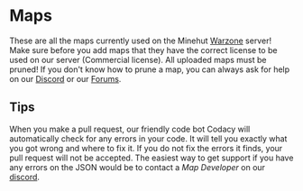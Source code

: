 # Maps
These are all the maps currently used on the Minehut [Warzone](https://warzone.network) server! Make sure before you add maps that they have the correct license to be used on our server (Commercial license). All uploaded maps must be pruned! If you don't know how to prune a map, you can always ask for help on our [Discord](https://discord.io/WarzoneMC) or our [Forums](https://warzone.network).

## Tips
When you make a pull request, our friendly code bot Codacy will automatically check for any errors in your code. It will tell you exactly what you got wrong and where to fix it. If you do not fix the errors it finds, your pull request will not be accepted. The easiest way to get support if you have any errors on the JSON would be to contact a *Map Developer* on our [discord](https://discord.io/WarzoneMC).
